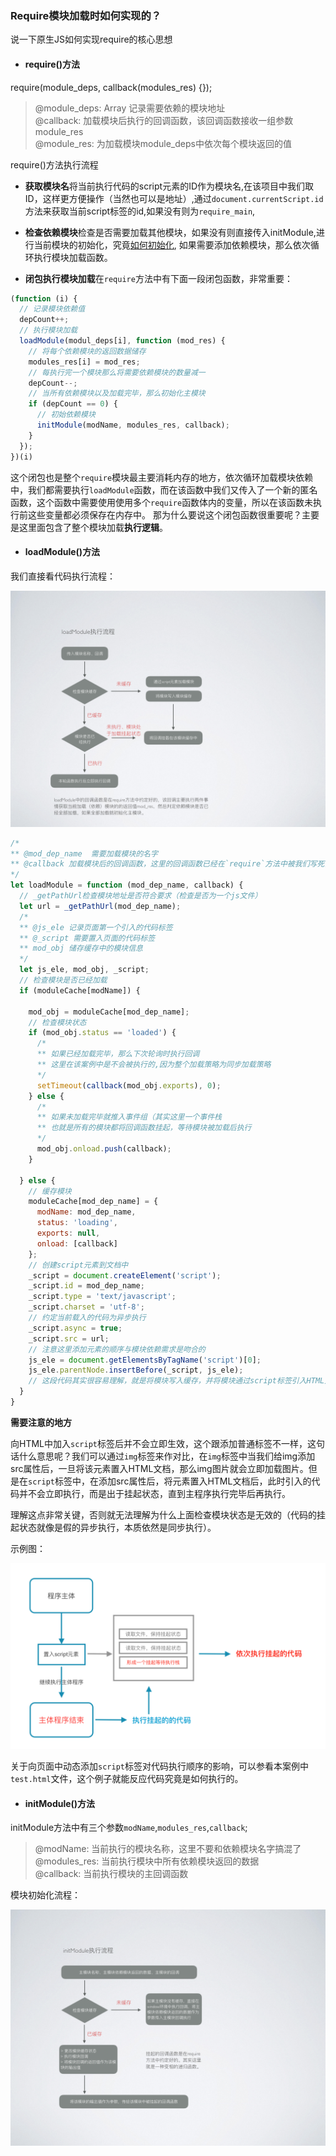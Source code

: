 ### Require模块加载时如何实现的？

说一下原生JS如何实现require的核心思想

* <h4 id="require">require()方法</h4>

require(module_deps, callback(modules_res) {});

> @module_deps: Array 记录需要依赖的模块地址 </br>
> @callback: 加载模块后执行的回调函数，该回调函数接收一组参数module_res </br>
> @module_res: 为加载模块module_deps中依次每个模块返回的值

require()方法执行流程

* **获取模块名**将当前执行代码的script元素的ID作为模块名,在该项目中我们取ID，这样更方便操作（当然也可以是地址）,通过`document.currentScript.id`方法来获取当前script标签的id,如果没有则为`require_main`,

* **检查依赖模块**检查是否需要加载其他模块，如果没有则直接传入initModule,进行当前模块的初始化，究竟[如何初始化](#initModule), 如果需要添加依赖模块，那么依次循环执行模块加载函数。

* **闭包执行模块加载**在`require`方法中有下面一段闭包函数，非常重要：
```javascript
(function (i) {
  // 记录模块依赖值
  depCount++;
  // 执行模块加载
  loadModule(modul_deps[i], function (mod_res) {
    // 将每个依赖模块的返回数据储存
    modules_res[i] = mod_res;
    // 每执行完一个模块那么将需要依赖模块的数量减一
    depCount--;
    // 当所有依赖模块以及加载完毕，那么初始化主模块
    if (depCount == 0) {
      // 初始依赖模块
      initModule(modName, modules_res, callback);
    }
  });
})(i)
```
这个闭包也是整个`require`模块最主要消耗内存的地方，依次循环加载模块依赖中，我们都需要执行`loadModule`函数，而在该函数中我们又传入了一个新的匿名函数，这个函数中需要使用使用多个`require`函数体内的变量，所以在该函数未执行前这些变量都必须保存在内存中。
那为什么要说这个闭包函数很重要呢？主要是这里面包含了整个模块加载**执行逻辑**。

* <h4 id="loadModule">loadModule()方法</h4>

我们直接看代码执行流程：

![loadModule](img/require-001.png)

```javascript
/*
** @mod_dep_name  需要加载模块的名字
** @callback 加载模块后的回调函数，这里的回调函数已经在`require`方法中被我们写死，就是记录模块返回的数据，和检查所有依赖模块是否已经全部加载完毕，如果加载完毕就执行模块初始化
*/
let loadModule = function (mod_dep_name, callback) {
  // _getPathUrl检查模块地址是否符合要求（检查是否为一个js文件）
  let url = _getPathUrl(mod_dep_name);
  /*
  ** @js_ele 记录页面第一个引入的代码标签
  ** @_script 需要置入页面的代码标签
  ** mod_obj 储存缓存中的模块信息
  */
  let js_ele, mod_obj, _script;
  // 检查模块是否已经加载
  if (moduleCache[modName]) {

    mod_obj = moduleCache[mod_dep_name];
    // 检查模块状态
    if (mod_obj.status == 'loaded') {
      /*
      ** 如果已经加载完毕，那么下次轮询时执行回调
      ** 这里在该案例中是不会被执行的,因为整个加载策略为同步加载策略
      */
      setTimeout(callback(mod_obj.exports), 0);
    } else {
      /*
      ** 如果未加载完毕就推入事件组（其实这里一个事件栈
      ** 也就是所有的模块都将回调函数挂起，等待模块被加载后执行
      */
      mod_obj.onload.push(callback);
    }

  } else {
    // 缓存模块
    moduleCache[mod_dep_name] = {
      modName: mod_dep_name,
      status: 'loading',
      exports: null,
      onload: [callback]
    };
    // 创建script元素到文档中
    _script = document.createElement('script');
    _script.id = mod_dep_name;
    _script.type = 'text/javascript';
    _script.charset = 'utf-8';
    // 约定当前载入的代码为异步执行
    _script.async = true;
    _script.src = url;
    // 注意这里添加元素的顺序与模块依赖需求是吻合的
    js_ele = document.getElementsByTagName('script')[0];
    js_ele.parentNode.insertBefore(_script, js_ele);
    // 这段代码其实很容易理解，就是将模块写入缓存，并将模块通过script标签引入HTML文件中
  }
}
```

**需要注意的地方**

向HTML中加入`script`标签后并不会立即生效，这个跟添加普通标签不一样，这句话什么意思呢？我们可以通过`img`标签来作对比，在`img`标签中当我们给img添加src属性后，一旦将该元素置入HTML文档，那么img图片就会立即加载图片。但是在`script`标签中，在添加src属性后，将元素置入HTML文档后，此时引入的代码并不会立即执行，而是出于挂起状态，直到主程序执行完毕后再执行。

理解这点非常关键，否则就无法理解为什么上面检查模块状态是无效的（代码的挂起状态就像是假的异步执行，本质依然是同步执行）。

示例图：

![示例图](img/require.png)

关于向页面中动态添加`script`标签对代码执行顺序的影响，可以参看本案例中`test.html`文件，这个例子就能反应代码究竟是如何执行的。

* <h4 id="initModule">initModule()方法</h4>

initModule方法中有三个参数`modName`,`modules_res`,`callback`;
> @modName: 当前执行的模块名称，这里不要和依赖模块名字搞混了 </br>
> @modules_res: 当前执行模块中所有依赖模块返回的数据 </br>
> @callback: 当前执行模块的主回调函数

模块初始化流程：

![initModule](img/require-002.png)
